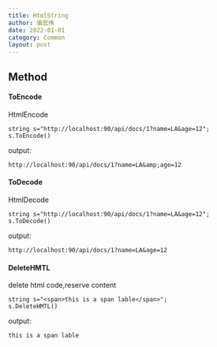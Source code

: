 ```yaml
---
title: HtmlString
author: 骆宏伟
date: 2022-01-01
category: Common
layout: post
---
```


## Method


#### ToEncode
HtmlEncode
```
string s="http://localhost:90/api/docs/1?name=LA&age=12";
s.ToEncode()
```
output:
```
http://localhost:90/api/docs/1?name=LA&amp;age=12
```
#### ToDecode
HtmlDecode
```
string s="http://localhost:90/api/docs/1?name=LA&age=12";
s.ToDecode()
```
output:
```
http://localhost:90/api/docs/1?name=LA&age=12
```

#### DeleteHMTL
delete html code,reserve content
```
string s="<span>this is a span lable</span>";
s.DeleteHMTL()
```
output:
```
this is a span lable
```
